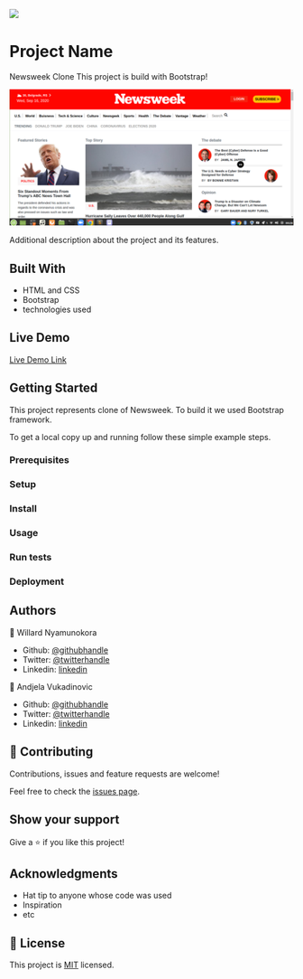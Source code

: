 ![](https://img.shields.io/badge/Microverse-blueviolet)

# Project Name
Newsweek Clone
This project is build with Bootstrap!

![screenshot](./images/sc.png)

Additional description about the project and its features.

## Built With

- HTML and CSS
- Bootstrap
- technologies used

## Live Demo

[Live Demo Link](https://bigwizzo.github.io/newsweek-clone/)


## Getting Started

This project represents clone of Newsweek. To build it we used Bootstrap framework.

To get a local copy up and running follow these simple example steps.

### Prerequisites

### Setup

### Install

### Usage

### Run tests

### Deployment



## Authors

👤 Willard Nyamunokora


- Github: [@githubhandle](https://github.com/bigwizzo )
- Twitter: [@twitterhandle](https://twitter.com/willnyamunokora)
- Linkedin: [linkedin](https://www.linkedin.com/in/willnyamunokora)

👤 Andjela Vukadinovic

- Github: [@githubhandle](https://github.410AngelaVU)
- Twitter: [@twitterhandle](@andjelavukadinov7)
- Linkedin: [linkedin](https://linkedin.com/andjelavukadinov)

## 🤝 Contributing

Contributions, issues and feature requests are welcome!

Feel free to check the [issues page](issues/).

## Show your support

Give a ⭐️ if you like this project!

## Acknowledgments

- Hat tip to anyone whose code was used
- Inspiration
- etc

## 📝 License

This project is [MIT](lic.url) licensed.
